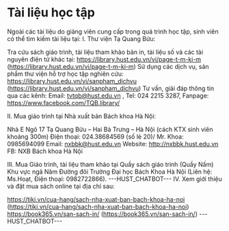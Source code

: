 # Tài liệu học tập

Ngoài các tài liệu do giảng viên cung cấp trong quá trình học tập, sinh viên có thể tìm kiếm tài liệu tại:
I. Thư viện Tạ Quang Bửu:

Tra cứu sách giáo trình, tài liệu tham khảo bản in, tài liệu số và các tài nguyên điện tử khác tại: https://library.hust.edu.vn/vi/page-t-m-ki-m  (https://library.hust.edu.vn/vi/page-t-m-ki-m)
Sử dụng các dịch vụ, sản phẩm thư viện hỗ trợ học tập nghiên cứu: https://library.hust.edu.vn/vi/sanpham_dichvu  (https://library.hust.edu.vn/vi/sanpham_dichvu)
Tư vấn, giải đáp thông tin qua các kênh: Email: tvtqb@hust.edu.vn , Tel: 024 2215 3287, Fanpage: https://www.facebook.com/TQB.library/

II. Mua giáo trình tại Nhà xuất bản Bách khoa Hà Nội:

Nhà E Ngõ 17 Tạ Quang Bửu – Hai Bà Trưng – Hà Nội (cách KTX sinh viên khoảng 300m)
Điện thoại: 024.38684569 (số lẻ 20)/ Mr. Khoa: 0985694099
Email: nxbbk@hust.edu.vn
Website: http://nxbbk.hust.edu.vn
FB: NXB Bách khoa Hà Nội  

III. Mua Giáo trình, tài liệu tham khảo tại Quầy sách giáo trình (Quầy Nấm)
Khu vực ngã Năm Đường đôi Trường Đại học Bách Khoa Hà Nội (Liên hệ: Ms.Hoạt, Điện thoại: 0982722866). 
 ---HUST_CHATBOT---
IV. Xem giới thiệu và đặt mua sách online tại địa chỉ sau:

https://tiki.vn/cua-hang/sach-nha-xuat-ban-bach-khoa-ha-noi (https://tiki.vn/cua-hang/sach-nha-xuat-ban-bach-khoa-ha-noi)
https://book365.vn/san-sach-in/ (https://book365.vn/san-sach-in/) 
 ---HUST_CHATBOT---